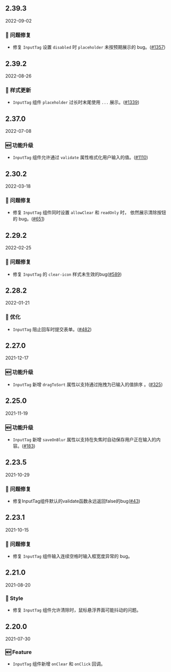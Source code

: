 ## 2.39.3

2022-09-02

### 🐛 问题修复

- 修复 `InputTag` 设置 `disabled` 时 `placeholder` 未按预期展示的 bug。([#1357](https://github.com/arco-design/arco-design/pull/1357))

## 2.39.2

2022-08-26

### 💅 样式更新

- `InputTag` 组件 `placeholder` 过长时末尾使用 `...` 展示。([#1339](https://github.com/arco-design/arco-design/pull/1339))

## 2.37.0

2022-07-08

### 🆕 功能升级

- `InputTag` 组件允许通过 `validate` 属性格式化用户输入的值。([#1110](https://github.com/arco-design/arco-design/pull/1110))

## 2.30.2

2022-03-18

### 🐛 问题修复

- 修复 `InputTag` 组件同时设置 `allowClear` 和 `readOnly` 时， 依然展示清除按钮的 bug。([#651](https://github.com/arco-design/arco-design/pull/651))

## 2.29.2

2022-02-25

### 🐛 问题修复

- 修复 `InputTag` 的 `clear-icon` 样式未生效的bug([#589](https://github.com/arco-design/arco-design/pull/589))

## 2.28.2

2022-01-21

### 💎 优化

- `InputTag` 阻止回车时提交表单。([#482](https://github.com/arco-design/arco-design/pull/482))

## 2.27.0

2021-12-17

### 🆕 功能升级

- `InputTag` 新增 `dragToSort` 属性以支持通过拖拽为已输入的值排序 。([#325](https://github.com/arco-design/arco-design/pull/325))

## 2.25.0

2021-11-19

### 🆕 功能升级

- `InputTag` 新增 `saveOnBlur` 属性以支持在失焦时自动保存用户正在输入的内容。([#183](https://github.com/arco-design/arco-design/pull/183))

## 2.23.5

2021-10-29

### 🐛 问题修复

- 修复InputTag组件默认的validate函数永远返回false的bug([#43](https://github.com/arco-design/arco-design/pull/43))

## 2.23.1

2021-10-15

### 🐛 问题修复

- 修复 `InputTag` 组件输入连续空格时输入框宽度异常的 bug。

## 2.21.0

2021-08-20

### 💅 Style

- 修复 `InputTag` 组件允许清除时，鼠标悬浮界面可能抖动的问题。

## 2.20.0

2021-07-30

### 🆕 Feature

- `InputTag` 组件新增 `onClear` 和 `onClick` 回调。



